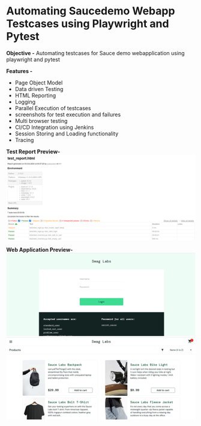 # Automating Saucedemo Webapp Testcases using Playwright and Pytest

**Objective -** 
 Automating testcases for Sauce demo 
webapplication using playwright and pytest

**Features -**
 - Page Object Model 
 - Data driven Testing
 - HTML Reporting
 - Logging
 - Parallel Execution of testcases
 - screenshots for test execution and failures
 - Multi browser testing
 - CI/CD Integration using Jenkins
 - Session Storing and Loading functionality
 - Tracing 

**Test Report Preview-**
![img.png](img.png)

**Web Application Preview-**
![img_1.png](img_1.png)
![img_2.png](img_2.png)